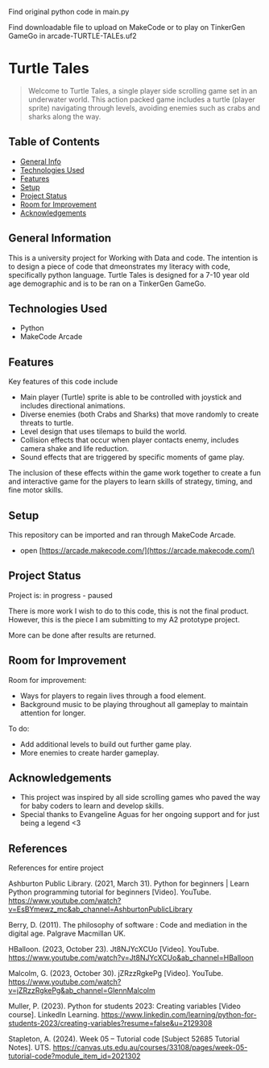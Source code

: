 Find original python code in main.py

Find downloadable file to upload on MakeCode or to play on TinkerGen GameGo in arcade-TURTLE-TALEs.uf2 




# Turtle Tales
> Welcome to Turtle Tales, a single player side scrolling game set in an underwater world. This action packed game includes a turtle (player sprite) navigating through levels, avoiding enemies such as crabs and sharks along the way. 

## Table of Contents
* [General Info](#general-information)
* [Technologies Used](#technologies-used)
* [Features](#features)
* [Setup](#setup)
* [Project Status](#project-status)
* [Room for Improvement](#room-for-improvement)
* [Acknowledgements](#acknowledgements)


## General Information
This is a university project for Working with Data and code. The intention is to design a piece of code that dmeonstrates my literacy with code, specifically python language. 
Turtle Tales is designed for a 7-10 year old age demographic and is to be ran on a TinkerGen GameGo. 


## Technologies Used
- Python
- MakeCode Arcade


## Features
Key features of this code include
- Main player (Turtle) sprite is able to be controlled with joystick and includes directional animations.
- Diverse enemies (both Crabs and Sharks) that move randomly to create threats to turtle.
- Level design that uses tilemaps to build the world.
- Collision effects that occur when player contacts enemy, includes camera shake and life reduction.
- Sound effects that are triggered by specific moments of game play.

The inclusion of these effects within the game work together to create a fun and interactive game for the players to learn skills of strategy, timing, and fine motor skills. 


## Setup
This repository can be imported and ran through MakeCode Arcade. 

* open [https://arcade.makecode.com/](https://arcade.makecode.com/)


## Project Status
Project is: in progress - paused

There is more work I wish to do to this code, this is not the final product. However, this is the piece I am submitting to my A2 prototype project. 

More can be done after results are returned. 


## Room for Improvement

Room for improvement:
- Ways for players to regain lives through a food element.
- Background music to be playing throughout all gameplay to maintain attention for longer. 

To do:
- Add additional levels to build out further game play.
- More enemies to create harder gameplay.

## Acknowledgements
- This project was inspired by all side scrolling games who paved the way for baby coders to learn and develop skills.
- Special thanks to Evangeline Aguas for her ongoing support and for just being a legend <3

## References
References for entire project

Ashburton Public Library. (2021, March 31). Python for beginners | Learn Python programming tutorial for beginners [Video]. YouTube. https://www.youtube.com/watch?v=EsBYmewz_mc&ab_channel=AshburtonPublicLibrary

Berry, D. (2011). The philosophy of software : Code and mediation in the digital age. Palgrave Macmillan UK.

HBalloon. (2023, October 23). Jt8NJYcXCUo [Video]. YouTube. https://www.youtube.com/watch?v=Jt8NJYcXCUo&ab_channel=HBalloon

Malcolm, G. (2023, October 30). jZRzzRgkePg [Video]. YouTube. https://www.youtube.com/watch?v=jZRzzRgkePg&ab_channel=GlennMalcolm

Muller, P. (2023). Python for students 2023: Creating variables [Video course]. LinkedIn Learning. https://www.linkedin.com/learning/python-for-students-2023/creating-variables?resume=false&u=2129308

Stapleton, A. (2024). Week 05 – Tutorial code [Subject 52685 Tutorial Notes]. UTS. https://canvas.uts.edu.au/courses/33108/pages/week-05-tutorial-code?module_item_id=2021302 
